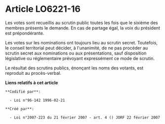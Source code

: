 # Article LO6221-16

Les votes sont recueillis au scrutin public toutes les fois que le sixième des membres présents le demande. En cas de partage
égal, la voix du président est prépondérante.

Les votes sur les nominations ont toujours lieu au scrutin secret. Toutefois, le conseil territorial peut décider, à
l'unanimité, de ne pas procéder au scrutin secret aux nominations ou aux présentations, sauf disposition législative ou
réglementaire prévoyant expressément ce mode de scrutin.

Le résultat des scrutins publics, énonçant les noms des votants, est reproduit au procès-verbal.

**Liens relatifs à cet article**

	**Codifié par**:

	  - Loi n°96-142 1996-02-21

	**Créé par**:

	  - Loi n°2007-223 du 21 février 2007 - art. 4 () JORF 22 février 2007
